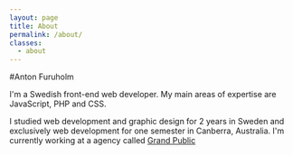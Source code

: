 ```yaml
---
layout: page
title: About
permalink: /about/
classes: 
  - about
---
```


#Anton Furuholm

I'm a Swedish front-end web developer. My main areas of expertise are JavaScript, PHP and CSS.

I studied web development and graphic design for 2 years in Sweden and exclusively web development for one semester in Canberra, Australia. 
I'm currently working at a agency called 
<a href="//grandpublic.se" target="_blank" class="link">Grand Public</a>
